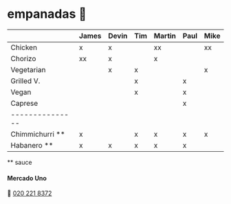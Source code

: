 # empanadas 🥟

|                 | James | Devin | Tim | Martin | Paul | Mike |
| :-------------- | :---- | :---- | :-- | :----- | :--- | :--- |
| Chicken         | x     | x     |     | xx     |      | xx   |
| Chorizo         | xx    | x     |     | x      |      |      |
| Vegetarian      |       | x     | x   |        |      | x    |
| Grilled V.      |       |       | x   |        | x    |      |
| Vegan           |       |       | x   |        | x    |      |
| Caprese         |       |       |     |        | x    |      |
| --------------- |       |       |     |        |      |      |
| Chimmichurri ** | x     |       | x   | x      | x    | x    |
| Habanero **     | x     | x     | x   | x      | x    |      |

** sauce

#### Mercado Uno
🤙 [020 221 8372](tel:+31202218372)
